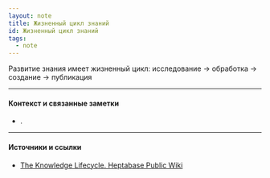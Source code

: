 ```yaml
---
layout: note
title: Жизненный цикл знаний
id: Жизненный цикл знаний
tags:
  - note
---
```

Развитие знания имеет жизненный цикл: 
исследование → обработка → создание → публикация








---
#### Контекст и связанные заметки
- .

---
#### Источники и ссылки
- [The Knowledge Lifecycle. Heptabase Public Wiki](https://wiki.heptabase.com/the-knowledge-lifecycle)

